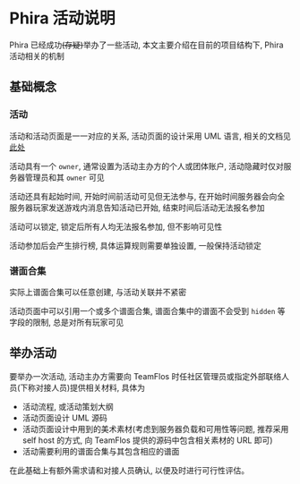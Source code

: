 # Phira 活动说明

Phira 已经成功~~(存疑)~~举办了一些活动, 本文主要介绍在目前的项目结构下, Phira 活动相关的机制

## 基础概念

### 活动

活动和活动页面是一一对应的关系, 活动页面的设计采用 UML 语言, 相关的文档见[此处](../uml/README.md)

活动具有一个 `owner`, 通常设置为活动主办方的个人或团体账户, 活动隐藏时仅对服务器管理员和其 `owner` 可见

活动还具有起始时间, 开始时间前活动可见但无法参与, 在开始时间服务器会向全服务器玩家发送游戏内消息告知活动已开始, 结束时间后活动无法报名参加

活动可以锁定, 锁定后所有人均无法报名参加, 但不影响可见性

活动参加后会产生排行榜, 具体运算规则需要单独设置, 一般保持活动锁定

### 谱面合集

实际上谱面合集可以任意创建, 与活动关联并不紧密

活动页面中可以引用一个或多个谱面合集, 谱面合集中的谱面不会受到 `hidden` 等字段的限制, 总是对所有玩家可见

## 举办活动

要举办一次活动, 活动主办方需要向 TeamFlos 时任社区管理员或指定外部联络人员(下称对接人员)提供相关材料, 具体为

- 活动流程, 或活动策划大纲
- 活动页面设计 UML 源码
- 活动页面设计中用到的美术素材(考虑到服务器负载和可用性等问题, 推荐采用 self host 的方式, 向 TeamFlos 提供的源码中包含相关素材的 URL 即可)
- 活动需要利用的谱面合集与其包含相应的谱面

在此基础上有额外需求请和对接人员确认, 以便及时进行可行性评估。
